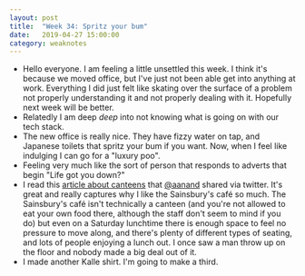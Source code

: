 ```yaml
---
layout: post
title:  "Week 34: Spritz your bum"
date:   2019-04-27 15:00:00
category: weaknotes
---
```

* Hello everyone. I am feeling a little unsettled this week. I think it's because we moved office, but I've just not been able get into anything at work. Everything I did just felt like skating over the surface of a problem not properly understanding it and not properly dealing with it. Hopefully next week will be better.
* Relatedly I am deep _deep_ into not knowing what is going on with our tech stack.
* The new office is really nice. They have fizzy water on tap, and Japanese toilets that spritz your bum if you want. Now, when I feel like indulging I can go for a "luxury poo".
* Feeling very much like the sort of person that responds to adverts that begin "Life got you down?"
* I read this [article about canteens](https://tinyletter.com/waysofeating/letters/i-dream-of-canteens) that [@aanand](https://twitter.com/aanand) shared via twitter. It's great and really captures why I like the Sainsbury's café so much. The Sainsbury's café isn't technically a canteen (and you're not allowed to eat your own food there, although the staff don't seem to mind if you do) but even on a Saturday lunchtime there is enough space to feel no pressure to move along, and there's plenty of different types of seating, and lots of people enjoying a lunch out. I once saw a man throw up on the floor and nobody made a big deal out of it.
* I made another Kalle shirt. I'm going to make a third.
